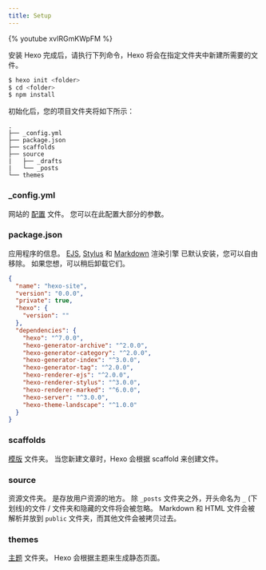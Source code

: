 ```yaml
---
title: Setup
---
```


{% youtube xvIRGmKWpFM %}

安装 Hexo 完成后，请执行下列命令，Hexo 将会在指定文件夹中新建所需要的文件。

```bash
$ hexo init <folder>
$ cd <folder>
$ npm install
```

初始化后，您的项目文件夹将如下所示：

```plain
.
├── _config.yml
├── package.json
├── scaffolds
├── source
|   ├── _drafts
|   └── _posts
└── themes
```

### \_config.yml

网站的 [配置](configuration.html) 文件。 您可以在此配置大部分的参数。

### package.json

应用程序的信息。 [EJS](https://ejs.co/), [Stylus](http://learnboost.github.io/stylus/) 和 [Markdown](http://daringfireball.net/projects/markdown/) 渲染引擎 已默认安装，您可以自由移除。 如果您想，可以稍后卸载它们。

```json package.json
{
  "name": "hexo-site",
  "version": "0.0.0",
  "private": true,
  "hexo": {
    "version": ""
  },
  "dependencies": {
    "hexo": "^7.0.0",
    "hexo-generator-archive": "^2.0.0",
    "hexo-generator-category": "^2.0.0",
    "hexo-generator-index": "^3.0.0",
    "hexo-generator-tag": "^2.0.0",
    "hexo-renderer-ejs": "^2.0.0",
    "hexo-renderer-stylus": "^3.0.0",
    "hexo-renderer-marked": "^6.0.0",
    "hexo-server": "^3.0.0",
    "hexo-theme-landscape": "^1.0.0"
  }
}
```

### scaffolds

[模版](writing#模版（Scaffold）) 文件夹。 当您新建文章时，Hexo 会根据 scaffold 来创建文件。

### source

资源文件夹。 是存放用户资源的地方。 除 `_posts` 文件夹之外，开头命名为 `_` (下划线)的文件 / 文件夹和隐藏的文件将会被忽略。 Markdown 和 HTML 文件会被解析并放到 `public` 文件夹，而其他文件会被拷贝过去。

### themes

[主题](themes.html) 文件夹。 Hexo 会根据主题来生成静态页面。
